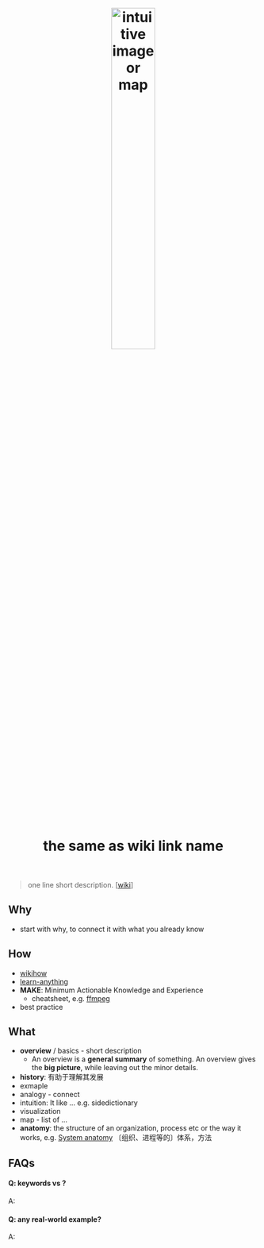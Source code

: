 <h1 align="center">
<br>
	<a href="https://www.wikiwand.com/en/Note-taking">
  <img src="https://i.imgur.com/EFEoch9.png" alt="intuitive image or map" width=42%">
  </a>
  <br><br>
the same as wiki link name 
  <br><br>
</h1>

> one line short description. [[wiki]()]

## Why 

* start with why, to connect it with what you already know

## How

* [wikihow](https://www.wikihow.com/Main-Page) 
* [learn-anything](https://learn-anything.xyz/)
* **MAKE**: Minimum Actionable Knowledge and Experience
	* cheatsheet, e.g. [ffmpeg](https://cheatography.com/)
* best practice

## What 

* **overview** / basics - short description
	* An overview is a **general summary** of something. An overview gives the **big picture**, while leaving out the minor details. 
* **history**: 有助于理解其发展
* exmaple
* analogy - connect 
* intuition: It like ...  e.g. sidedictionary
* visualization
* map - list of ...
* **anatomy**: the structure of an organization, process etc or the way it works, e.g. [System anatomy](https://www.wikiwand.com/en/System_anatomy) 〔组织、进程等的〕体系，方法

## FAQs

#### Q: keywords vs ?

A: 

#### Q: any real-world example?

A: 

